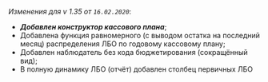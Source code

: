 _Изменения для v 1.35 от `16.02.2020`_:
- ***Добавлен конструктор кассового плана***;
- Добавлена функция равномерного (с выводом остатка на последний месяц) распределения ЛБО по годовому кассовому плану;
- Добавлен наблюдатель без кода бюджетирования (сокращённый вид);
- В полную динамику ЛБО (отчёт) добавлен столбец первичных ЛБО
